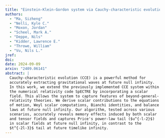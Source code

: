 ```yaml
---
title: "Einstein-Klein-Gordon system via Cauchy-characteristic evolution: Computation of memory and ringdown tail"
authors:
  - "Ma, Sizheng"
  - "Nelli, Kyle C."
  - "Moxon, Jordan"
  - "Scheel, Mark A."
  - "Deppe, Nils"
  - "Kidder, Lawrence E."
  - "Throwe, William"
  - "Vu, Nils L."
jref:
doi:
date: 2024-09-09
arxiv: "2409.06141"
abstract: |
  Cauchy-characteristic evolution (CCE) is a powerful method for
  accurately extracting gravitational waves at future null infinity.
  In this work, we extend the previously implemented CCE system within
  the numerical relativity code SpECTRE by incorporating a scalar
  field. This allows the system to capture features of beyond-general-
  relativity theories. We derive scalar contributions to the equations
  of motion, Weyl scalar computations, Bianchi identities, and balance
  laws at future null infinity. Our algorithm, tested across various
  scenarios, accurately reveals memory effects induced by both scalar
  and tensor fields and captures Price's power-law tail ($u^{-l-2}$)
  in scalar fields at future null infinity, in contrast to the
  $t^{-2l-3}$ tail at future timelike infinity.
---
```

